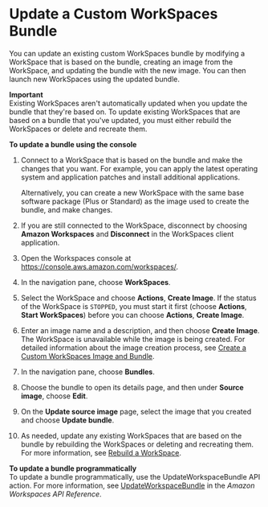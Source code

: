 # Update a Custom WorkSpaces Bundle<a name="update-custom-bundle"></a>

You can update an existing custom WorkSpaces bundle by modifying a WorkSpace that is based on the bundle, creating an image from the WorkSpace, and updating the bundle with the new image\. You can then launch new WorkSpaces using the updated bundle\.

**Important**  
Existing WorkSpaces aren't automatically updated when you update the bundle that they're based on\. To update existing WorkSpaces that are based on a bundle that you've updated, you must either rebuild the WorkSpaces or delete and recreate them\.

**To update a bundle using the console**

1. Connect to a WorkSpace that is based on the bundle and make the changes that you want\. For example, you can apply the latest operating system and application patches and install additional applications\.

   Alternatively, you can create a new WorkSpace with the same base software package \(Plus or Standard\) as the image used to create the bundle, and make changes\.

1. If you are still connected to the WorkSpace, disconnect by choosing **Amazon Workspaces** and **Disconnect** in the WorkSpaces client application\.

1. Open the Workspaces console at [https://console\.aws\.amazon\.com/workspaces/](https://console.aws.amazon.com/workspaces/)\.

1. In the navigation pane, choose **WorkSpaces**\.

1. Select the WorkSpace and choose **Actions**, **Create Image**\. If the status of the WorkSpace is `STOPPED`, you must start it first \(choose **Actions**, **Start WorkSpaces**\) before you can choose **Actions**, **Create Image**\.

1. Enter an image name and a description, and then choose **Create Image**\. The WorkSpace is unavailable while the image is being created\. For detailed information about the image creation process, see [Create a Custom WorkSpaces Image and Bundle](create-custom-bundle.md)\.

1. In the navigation pane, choose **Bundles**\.

1. Choose the bundle to open its details page, and then under **Source image**, choose **Edit**\.

1. On the **Update source image** page, select the image that you created and choose **Update bundle**\.

1. As needed, update any existing WorkSpaces that are based on the bundle by rebuilding the WorkSpaces or deleting and recreating them\. For more information, see [Rebuild a WorkSpace](rebuild-workspace.md)\.

**To update a bundle programmatically**  
To update a bundle programmatically, use the UpdateWorkspaceBundle API action\. For more information, see [ UpdateWorkspaceBundle](https://docs.aws.amazon.com/workspaces/latest/api/API_UpdateWorkspaceBundle.html) in the *Amazon Workspaces API Reference*\.